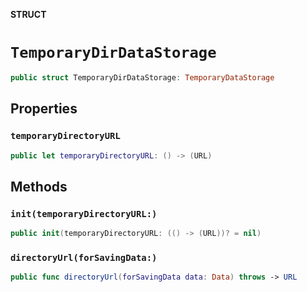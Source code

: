 **STRUCT**

# `TemporaryDirDataStorage`

```swift
public struct TemporaryDirDataStorage: TemporaryDataStorage
```

## Properties
### `temporaryDirectoryURL`

```swift
public let temporaryDirectoryURL: () -> (URL)
```

## Methods
### `init(temporaryDirectoryURL:)`

```swift
public init(temporaryDirectoryURL: (() -> (URL))? = nil)
```

### `directoryUrl(forSavingData:)`

```swift
public func directoryUrl(forSavingData data: Data) throws -> URL
```
